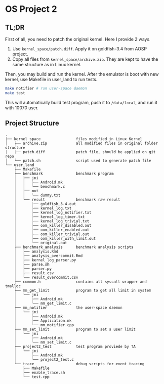 # OS Project 2

## TL;DR

First of all, you need to patch the original kernel. Here I provide 2 ways.

1. Use `kernel_space/patch.diff`. Apply it on goldfish-3.4 from AOSP project.
2. Copy all files from `kernel_space/archive.zip`. They are kept to have the same structure as in Linux kernel.

Then, you may build and run the kernel. After the emulator is boot with new kernel, use Makefile in user_land to run tests.

```bash
make notifier # run user-space daemon
make test
```

This will automatically build test program, push it to `/data/local`, and run it with 10070 user.

## Project Structure

```
.
├── kernel_space                files modified in Linux Kernel
│   ├── archive.zip             all modified files in original folder structure
│   ├── patch.diff              patch file, should be applied on git repo
│   └── patch.sh                script used to generate patch file
└── user_land
    ├── Makefile
    ├── benchmark               benchmark program
    │   ├── jni
    │   │   ├── Android.mk
    │   │   └── benchmark.c
    │   ├── out
    │   │   └── dummy.txt
    │   └── result              benchmark raw result
    │       ├── goldfish_3.4.out
    │       ├── kernel_log.txt
    │       ├── kernel_log_notifier.txt
    │       ├── kernel_log_timer.txt
    │       ├── kernel_log_trivial.txt
    │       ├── oom_killer_disabled.out
    │       ├── oom_killer_enabled.out
    │       ├── oom_killer_trivial.out
    │       ├── oom_killer_with_limit.out
    │       └── original.out
    ├── benchmark_analysis      benchmark analysis scripts
    │   ├── analysis.Rmd
    │   ├── analysis_overcommit.Rmd
    │   ├── kernel_log_parser.py
    │   ├── parse.sh
    │   ├── parser.py
    │   ├── result.csv
    │   └── result_overcommit.csv
    ├── common.h                contains all syscall wrapper and tmalloc
    ├── mm_get_limit            program to get all limit in system
    │   └── jni
    │       ├── Android.mk
    │       └── mm_get_limit.c
    ├── mm_notifier             the user-space daemon
    │   └── jni
    │       ├── Android.mk
    │       ├── Application.mk
    │       └── mm_notifier.cpp
    ├── mm_set_limit            program to set a user limit
    │   └── jni
    │       ├── Android.mk
    │       └── mm_set_limit.c
    ├── project2_test           test program proviede by TA
    │   └── jni
    │       ├── Android.mk
    │       └── project2_test.c
    └── trace                   debug scripts for event tracing
        ├── Makefile
        ├── enable_trace.sh
        └── test.cpp
```
